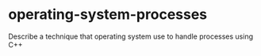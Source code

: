 # operating-system-processes
Describe a technique that operating system use to handle processes using C++
